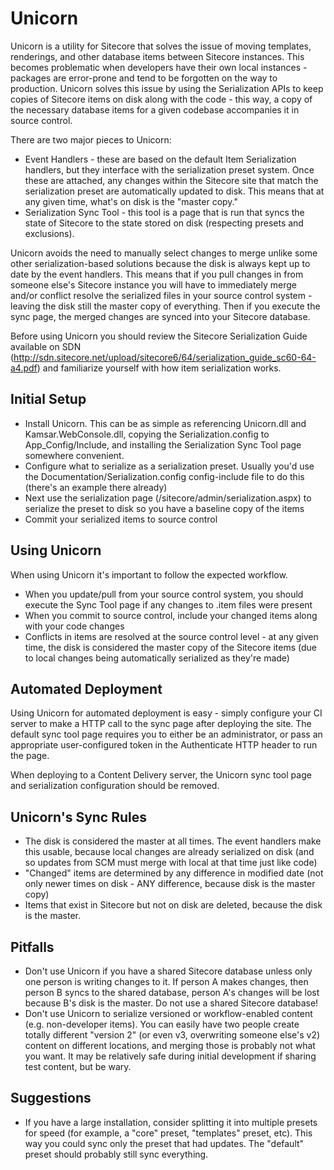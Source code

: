 # Unicorn

Unicorn is a utility for Sitecore that solves the issue of moving templates, renderings, and other database items between Sitecore instances. This becomes problematic when developers have their own local instances - packages are error-prone and tend to be forgotten on the way to production. Unicorn solves this issue by using the Serialization APIs to keep copies of Sitecore items on disk along with the code - this way, a copy of the necessary database items for a given codebase accompanies it in source control.

There are two major pieces to Unicorn:
* Event Handlers - these are based on the default Item Serialization handlers, but they interface with the serialization preset system. Once these are attached, any changes within the Sitecore site that match the serialization preset are automatically updated to disk. This means that at any given time, what's on disk is the "master copy."
* Serialization Sync Tool - this tool is a page that is run that syncs the state of Sitecore to the state stored on disk (respecting presets and exclusions).

Unicorn avoids the need to manually select changes to merge unlike some other serialization-based solutions because the disk is always kept up to date by the event handlers. This means that if you pull changes in from someone else's Sitecore instance you will have to immediately merge and/or conflict resolve the serialized files in your source control system - leaving the disk still the master copy of everything. Then if you execute the sync page, the merged changes are synced into your Sitecore database.

Before using Unicorn you should review the Sitecore Serialization Guide available on SDN (http://sdn.sitecore.net/upload/sitecore6/64/serialization_guide_sc60-64-a4.pdf) and familiarize yourself with how item serialization works.

## Initial Setup
* Install Unicorn. This can be as simple as referencing Unicorn.dll and Kamsar.WebConsole.dll, copying the Serialization.config to App_Config/Include, and installing the Serialization Sync Tool page somewhere convenient.
* Configure what to serialize as a serialization preset. Usually you'd use the Documentation/Serialization.config config-include file to do this (there's an example there already)
* Next use the serialization page (/sitecore/admin/serialization.aspx) to serialize the preset to disk so you have a baseline copy of the items
* Commit your serialized items to source control

## Using Unicorn
When using Unicorn it's important to follow the expected workflow.

* When you update/pull from your source control system, you should execute the Sync Tool page if any changes to .item files were present
* When you commit to source control, include your changed items along with your code changes
* Conflicts in items are resolved at the source control level - at any given time, the disk is considered the master copy of the Sitecore items (due to local changes being automatically serialized as they're made)

## Automated Deployment

Using Unicorn for automated deployment is easy - simply configure your CI server to make a HTTP call to the sync page after deploying the site. The default sync tool page requires you to either be an administrator, or pass an appropriate user-configured token in the Authenticate HTTP header to run the page.

When deploying to a Content Delivery server, the Unicorn sync tool page and serialization configuration should be removed.

## Unicorn's Sync Rules

* The disk is considered the master at all times. The event handlers make this usable, because local changes are already serialized on disk (and so updates from SCM must merge with local at that time just like code)
* "Changed" items are determined by any difference in modified date (not only newer times on disk - ANY difference, because disk is the master copy)
* Items that exist in Sitecore but not on disk are deleted, because the disk is the master.

## Pitfalls

* Don't use Unicorn if you have a shared Sitecore database unless only one person is writing changes to it. If person A makes changes, then person B syncs to the shared database, person A's changes will be lost because B's disk is the master. Do not use a shared Sitecore database!
* Don't use Unicorn to serialize versioned or workflow-enabled content (e.g. non-developer items). You can easily have two people create totally different "version 2" (or even v3, overwriting someone else's v2) content on different locations, and merging those is probably not what you want. It may be relatively safe during initial development if sharing test content, but be wary.

## Suggestions

* If you have a large installation, consider splitting it into multiple presets for speed (for example, a "core" preset, "templates" preset, etc). This way you could sync only the preset that had updates. The "default" preset should probably still sync everything.